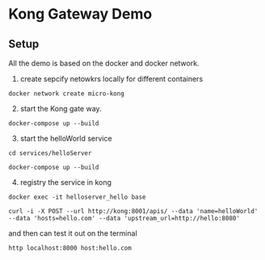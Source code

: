 # Kong Gateway Demo

## Setup

All the demo is based on the docker and docker network.

1. create sepcify netowkrs locally for different containers

```
docker network create micro-kong
```

2. start the Kong gate way.

```
docker-compose up --build
```

3. start the helloWorld service

```
cd services/helloServer

docker-compose up --build
```

4. registry the service in kong
```
docker exec -it helloserver_hello base

curl -i -X POST --url http://kong:8001/apis/ --data 'name=helloWorld' --data 'hosts=hello.com' --data 'upstream_url=http://hello:8080'
```

and then can test it out on the terminal 

```
http localhost:8000 host:hello.com
```